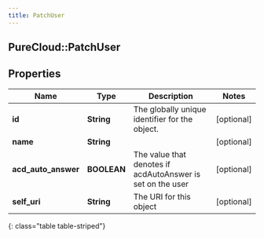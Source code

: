 ```yaml
---
title: PatchUser
---
```

## PureCloud::PatchUser

## Properties

|Name | Type | Description | Notes|
|------------ | ------------- | ------------- | -------------|
| **id** | **String** | The globally unique identifier for the object. | [optional] |
| **name** | **String** |  | [optional] |
| **acd_auto_answer** | **BOOLEAN** | The value that denotes if acdAutoAnswer is set on the user | [optional] |
| **self_uri** | **String** | The URI for this object | [optional] |
{: class="table table-striped"}


